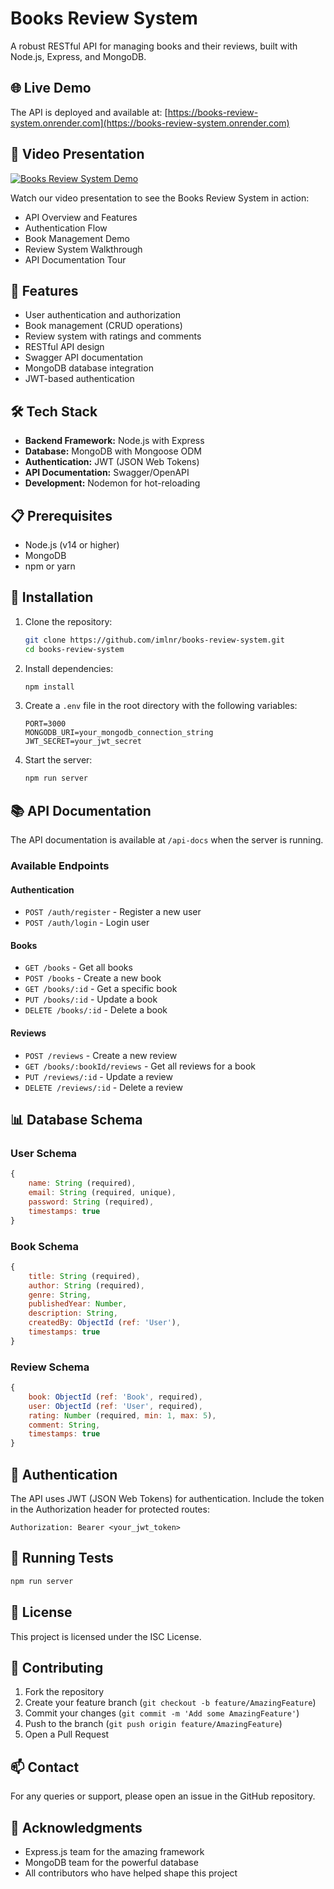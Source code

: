 # Books Review System

A robust RESTful API for managing books and their reviews, built with Node.js, Express, and MongoDB.

## 🌐 Live Demo

The API is deployed and available at: [https://books-review-system.onrender.com](https://books-review-system.onrender.com)

## 🎥 Video Presentation

[![Books Review System Demo](https://img.youtube.com/vi/VIDEO_ID/0.jpg)](https://www.youtube.com/watch?v=VIDEO_ID)

Watch our video presentation to see the Books Review System in action:
- API Overview and Features
- Authentication Flow
- Book Management Demo
- Review System Walkthrough
- API Documentation Tour

## 🚀 Features

- User authentication and authorization
- Book management (CRUD operations)
- Review system with ratings and comments
- RESTful API design
- Swagger API documentation
- MongoDB database integration
- JWT-based authentication

## 🛠️ Tech Stack

- **Backend Framework:** Node.js with Express
- **Database:** MongoDB with Mongoose ODM
- **Authentication:** JWT (JSON Web Tokens)
- **API Documentation:** Swagger/OpenAPI
- **Development:** Nodemon for hot-reloading

## 📋 Prerequisites

- Node.js (v14 or higher)
- MongoDB
- npm or yarn

## 🔧 Installation

1. Clone the repository:
   ```bash
   git clone https://github.com/imlnr/books-review-system.git
   cd books-review-system
   ```

2. Install dependencies:
   ```bash
   npm install
   ```

3. Create a `.env` file in the root directory with the following variables:
   ```
   PORT=3000
   MONGODB_URI=your_mongodb_connection_string
   JWT_SECRET=your_jwt_secret
   ```

4. Start the server:
   ```bash
   npm run server
   ```

## 📚 API Documentation

The API documentation is available at `/api-docs` when the server is running.

### Available Endpoints

#### Authentication
- `POST /auth/register` - Register a new user
- `POST /auth/login` - Login user

#### Books
- `GET /books` - Get all books
- `POST /books` - Create a new book
- `GET /books/:id` - Get a specific book
- `PUT /books/:id` - Update a book
- `DELETE /books/:id` - Delete a book

#### Reviews
- `POST /reviews` - Create a new review
- `GET /books/:bookId/reviews` - Get all reviews for a book
- `PUT /reviews/:id` - Update a review
- `DELETE /reviews/:id` - Delete a review

## 📊 Database Schema

### User Schema
```javascript
{
    name: String (required),
    email: String (required, unique),
    password: String (required),
    timestamps: true
}
```

### Book Schema
```javascript
{
    title: String (required),
    author: String (required),
    genre: String,
    publishedYear: Number,
    description: String,
    createdBy: ObjectId (ref: 'User'),
    timestamps: true
}
```

### Review Schema
```javascript
{
    book: ObjectId (ref: 'Book', required),
    user: ObjectId (ref: 'User', required),
    rating: Number (required, min: 1, max: 5),
    comment: String,
    timestamps: true
}
```

## 🔐 Authentication

The API uses JWT (JSON Web Tokens) for authentication. Include the token in the Authorization header for protected routes:

```
Authorization: Bearer <your_jwt_token>
```

## 🧪 Running Tests

```bash
npm run server
```

## 📝 License

This project is licensed under the ISC License.

## 👥 Contributing

1. Fork the repository
2. Create your feature branch (`git checkout -b feature/AmazingFeature`)
3. Commit your changes (`git commit -m 'Add some AmazingFeature'`)
4. Push to the branch (`git push origin feature/AmazingFeature`)
5. Open a Pull Request

## 📫 Contact

For any queries or support, please open an issue in the GitHub repository.

## 🙏 Acknowledgments

- Express.js team for the amazing framework
- MongoDB team for the powerful database
- All contributors who have helped shape this project
